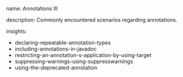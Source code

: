 name: Annotations III

description: Commonly encountered scenarios regarding annotations.

insights:
  - declaring-repeatable-annotation-types
  - including-annotations-in-javadoc
  - restricting-an-annotation-s-application-by-using-target
  - suppressing-warnings-using-suppresswarnings
  - using-the-deprecated-annotation
